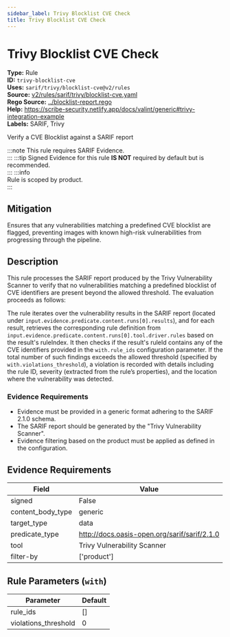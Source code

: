 ```yaml
---
sidebar_label: Trivy Blocklist CVE Check
title: Trivy Blocklist CVE Check
---  
```

# Trivy Blocklist CVE Check  
**Type:** Rule  
**ID:** `trivy-blocklist-cve`  
**Uses:** `sarif/trivy/blocklist-cve@v2/rules`  
**Source:** [v2/rules/sarif/trivy/blocklist-cve.yaml](https://github.com/scribe-public/sample-policies/blob/main/v2/rules/sarif/trivy/blocklist-cve.yaml)  
**Rego Source:** [../blocklist-report.rego](https://github.com/scribe-public/sample-policies/blob/main/v2/rules/sarif/trivy/../blocklist-report.rego)  
**Help:** https://scribe-security.netlify.app/docs/valint/generic#trivy-integration-example  
**Labels:** SARIF, Trivy  

Verify a CVE Blocklist against a SARIF report

:::note 
This rule requires SARIF Evidence.  
::: 
:::tip 
Signed Evidence for this rule **IS NOT** required by default but is recommended.  
::: 
:::info  
Rule is scoped by product.  
:::  

## Mitigation  
Ensures that any vulnerabilities matching a predefined CVE blocklist are flagged, preventing images with known high-risk vulnerabilities from progressing through the pipeline.



## Description  
This rule processes the SARIF report produced by the Trivy Vulnerability Scanner to verify that no vulnerabilities 
matching a predefined blocklist of CVE identifiers are present beyond the allowed threshold. The evaluation proceeds as follows:

The rule iterates over the vulnerability results in the SARIF report (located under 
`input.evidence.predicate.content.runs[0].results`), and for each result, retrieves the corresponding rule definition from 
`input.evidence.predicate.content.runs[0].tool.driver.rules` based on the result's ruleIndex. It then checks if the result's 
ruleId contains any of the CVE identifiers provided in the `with.rule_ids` configuration parameter. If the total number of such 
findings exceeds the allowed threshold (specified by `with.violations_threshold`), a violation is recorded with details including 
the rule ID, severity (extracted from the rule’s properties), and the location where the vulnerability was detected.

### **Evidence Requirements**

- Evidence must be provided in a generic format adhering to the SARIF 2.1.0 schema.
- The SARIF report should be generated by the "Trivy Vulnerability Scanner".
- Evidence filtering based on the product must be applied as defined in the configuration.


## Evidence Requirements  
| Field | Value |
|-------|-------|
| signed | False |
| content_body_type | generic |
| target_type | data |
| predicate_type | http://docs.oasis-open.org/sarif/sarif/2.1.0 |
| tool | Trivy Vulnerability Scanner |
| filter-by | ['product'] |

## Rule Parameters (`with`)  
| Parameter | Default |
|-----------|---------|
| rule_ids | [] |
| violations_threshold | 0 |
